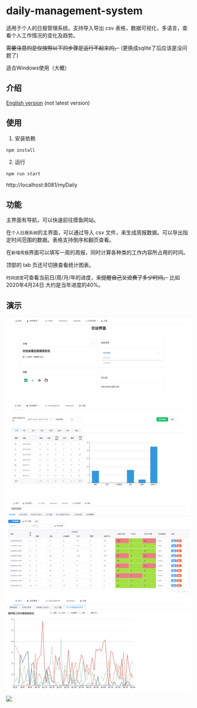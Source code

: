 # daily-management-system


适用于个人的日报管理系统。支持导入导出 csv 表格，数据可视化，多语言，查看个人工作情况的变化及趋势。

~~需要注意的是仅按照以下的步骤是运行不起来的。~~ (更换成sqlite了后应该是没问题了)

适合Windows使用（大概）


## 介绍

[English version](./readme_EN.md) (not latest version)


## 使用

1. 安装依赖

```
npm install
```

2. 运行

```
npm run start
```

http://localhost:8081/myDaily

## 功能

主界面有导航，可以快速前往摸鱼网站。


在`个人日报系统`的主界面，可以通过导入 csv 文件，来生成周报数据。可以导出指定时间范围的数据。表格支持倒序和翻页查看。

在`新增周报`界面可以填写一周的周报，同时计算各种类的工作内容所占用的时间。

顶部的 tab 页还可切换查看统计图表。

`时间进度`可查看当前日/周/月/年的进度，~~来提醒自己又浪费了多少时间。~~ 比如 2020年4月24日 大约是当年进度的40%。

## 演示

![](https://github.com/KiritoXF/daily_management_system/blob/master/pictures/home_page.PNG)
![](https://github.com/KiritoXF/daily_management_system/blob/master/pictures/week_daily.PNG)
![](https://github.com/KiritoXF/daily_management_system/blob/master/pictures/daily_page.PNG)
![](https://github.com/KiritoXF/daily_management_system/blob/master/pictures/work_category_page.PNG)
![](https://github.com/KiritoXF/daily-management-system/blob/master/pictures/time_progress.PNG)
